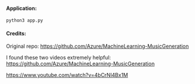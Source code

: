
#### Application:
`python3 app.py`

#### Credits:
Original repo: <https://github.com/Azure/MachineLearning-MusicGeneration>

I found these two videos extremely helpful:
<https://github.com/Azure/MachineLearning-MusicGeneration>

<https://www.youtube.com/watch?v=4bCrNl4Bx1M>
